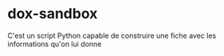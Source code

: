 # dox-sandbox
C'est un script Python capable de construire une fiche avec les informations qu'on lui donne
